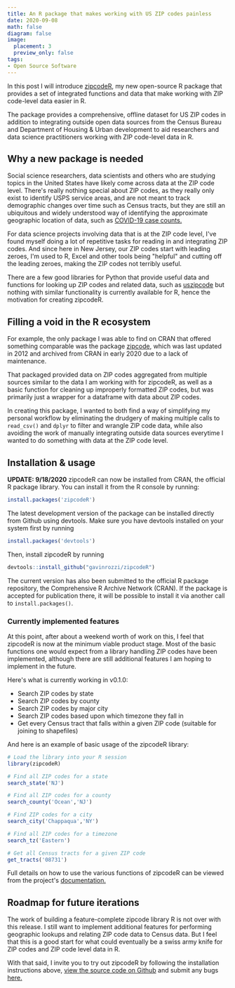 ```yaml
---
title: An R package that makes working with US ZIP codes painless
date: 2020-09-08
math: false
diagram: false
image:
  placement: 3
  preview_only: false
tags:
- Open Source Software
---
```


In this post I will introduce [zipcodeR](https://gavinrozzi.github.io/zipcodeR/), my new open-source R package that provides a set of integrated functions and data that make working with ZIP code-level data easier in R.

The package provides a comprehensive, offline dataset for US ZIP codes in addition to integrating outside open data sources from the Census Bureau and Department of Housing & Urban development to aid researchers and data science practitioners working with ZIP code-level data in R.


## Why a new package is needed

Social science researchers, data scientists and others who are studying topics in the United States have likely come across data at the ZIP code level. There's really nothing special about ZIP codes, as they really only exist to identify USPS service areas, and are not meant to track demographic changes over time such as Census tracts, but they are still an ubiquitous and widely understood way of identifying the approximate geographic location of data, such as [COVID-19 case counts.](https://github.com/nychealth/coronavirus-data/blob/master/tests-by-zcta.csv)

For data science projects involving data that is at the ZIP code level, I've found myself doing a lot of repetitive tasks for reading in and integrating ZIP codes. And since here in New Jersey, our ZIP codes start with leading zeroes, I'm used to R, Excel and other tools being "helpful" and cutting off the leading zeroes, making the ZIP codes not terribly useful.

There are a few good libraries for Python that provide useful data and functions for looking up ZIP codes and related data, such as [uszipcode](https://pypi.org/project/uszipcode/) but nothing with similar functionality is currently available for R, hence the motivation for creating zipcodeR.

## Filling a void in the R ecosystem
For example, the only package I was able to find on CRAN that offered something comparable was the package [zipcode](https://cran.r-project.org/web/packages/zipcode/index.html), which was last updated in 2012 and archived from CRAN in early 2020 due to a lack of maintenance.

That packaged provided data on ZIP codes aggregated from multiple sources similar to the data I am working with for zipcodeR, as well as a basic function for cleaning up improperly formatted ZIP codes, but was primarily just a wrapper for a dataframe with data about ZIP codes.

In creating this package, I wanted to both find a way of simplifying my personal workflow by eliminating the drudgery of making multiple calls to ```read_csv()``` and ```dplyr``` to filter and wrangle ZIP code data, while also avoiding the work of manually integrating outside data sources everytime I wanted to do something with data at the ZIP code level.

## Installation & usage

**UPDATE: 9/18/2020** zipcodeR can now be installed from CRAN, the official R package library. You can install it from the R console by running:
```r
install.packages('zipcodeR')
```
The latest development version of the package can be installed directly from Github using devtools. Make sure you have devtools installed on your system first by running 
```r  
install.packages('devtools')
```
Then, install zipcodeR by running
```r
devtools::install_github("gavinrozzi/zipcodeR")
```
The current version has also been submitted to the official R package repository, the Comprehensive R Archive Network (CRAN). If the package is accepted for publication there, it will be possible to install it via another call to ```install.packages()```.

### Currently implemented features
At this point, after about a weekend worth of work on this, I feel that zipcodeR is now at the minimum viable product stage. Most of the basic functions one would expect from a library handling ZIP codes have been implemented, although there are still additional features I am hoping to implement in the future.

Here's what is currently working in v0.1.0:

- Search ZIP codes by state
- Search ZIP codes by county
- Search ZIP codes by major city
- Search ZIP codes based upon which timezone they fall in
- Get every Census tract that falls within a given ZIP code (suitable for joining to shapefiles)

And here is an example of basic usage of the zipcodeR library:

```r
# Load the library into your R session
library(zipcodeR)

# Find all ZIP codes for a state
search_state('NJ')

# Find all ZIP codes for a county
search_county('Ocean','NJ')

# Find ZIP codes for a city
search_city('Chappaqua','NY')

# Find all ZIP codes for a timezone
search_tz('Eastern')

# Get all Census tracts for a given ZIP code
get_tracts('08731')
```

Full details on how to use the various functions of zipcodeR can be viewed from the project's [documentation.](https://gavinrozzi.github.io/zipcodeR/)

## Roadmap for future iterations
The work of building a feature-complete zipcode library R is not over with this release. I still want to implement additional features for performing geographic lookups and relating ZIP code data to Census data. But I feel that this is a good start for what could eventually be a swiss army knife for ZIP codes and ZIP code level data in R.

With that said, I invite you to try out zipcodeR by following the installation instructions above, [view the source code on Github](https://github.com/gavinrozzi/zipcodeR/) and submit any bugs [here.](https://github.com/gavinrozzi/zipcodeR/issues)
